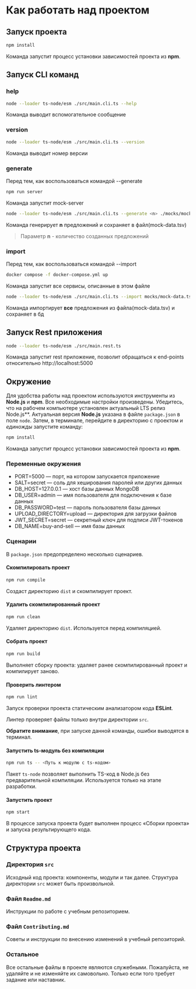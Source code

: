 # Как работать над проектом

## Запуск проекта

```bash
npm install
```

Команда запустит процесс установки зависимостей проекта из **npm**.

## Запуск CLI команд

### help

```bash
node --loader ts-node/esm ./src/main.cli.ts --help
```

Команда выводит вспомогательное сообщение

### version

```bash
node --loader ts-node/esm ./src/main.cli.ts --version
```

Команда выводит номер версии

### generate

Перед тем, как воспользоваться командой --generate

```bash
npm run server
```

Команда запустит mock-server

```bash
node --loader ts-node/esm ./src/main.cli.ts --generate <n> ./mocks/mock-data.tsv http://localhost:3000/api
```

Команда генерирует **n** предложений и сохраняет в файл(mock-data.tsv)

> Параметр **n** - количество созданных предложений

### import

Перед тем, как воспользоваться командой --import

```bash
docker compose -f docker-compose.yml up
```

Команда запустит все сервисы, описанные в этом файле

```bash
node --loader ts-node/esm ./src/main.cli.ts --import mocks/mock-data.tsv admin test 27017 buy-and-sell secret
```

Команда импортирует **все** предложения из файла(mock-data.tsv) и сохраняет в бд

## Запуск Rest приложения

```bash
node --loader ts-node/esm ./src/main.rest.ts
```

Команда запустит rest приложение, позволит обращаться к end-points относительно http://localhost:5000

## Окружение

Для удобства работы над проектом используются инструменты из **Node.js** и **npm**. Все необходимые настройки произведены. Убедитесь, что на рабочем компьютере установлен актуальный LTS релиз Node.js**. Актуальная версия **Node.js** указана в файле `package.json` в поле `node`. Затем, в терминале, перейдите в директорию с проектом и _единожды_ запустите команду:

```bash
npm install
```

Команда запустит процесс установки зависимостей проекта из **npm**.

### Переменные окружения

- PORT=5000 — порт, на котором запускается приложение
- SALT=secret — соль для хеширования паролей или других данных
- DB_HOST=127.0.0.1 — хост базы данных MongoDB
- DB_USER=admin — имя пользователя для подключения к базе данных
- DB_PASSWORD=test — пароль пользователя базы данных
- UPLOAD_DIRECTORY=upload — директория для загрузки файлов
- JWT_SECRET=secret — секретный ключ для подписи JWT-токенов
- DB_NAME=buy-and-sell — имя базы данных

### Сценарии

В `package.json` предопределено несколько сценариев.

#### Скомпилировать проект

```bash
npm run compile
```

Создаст директорию `dist` и скомпилирует проект.

#### Удалить скомпилированный проект

```bash
npm run clean
```

Удаляет директорию `dist`. Используется перед компиляцией.

#### Собрать проект

```bash
npm run build
```

Выполняет сборку проекта: удаляет ранее скомпилированный проект и компилирует заново.

#### Проверить линтером

```bash
npm run lint
```

Запуск проверки проекта статическим анализатором кода **ESLint**.

Линтер проверяет файлы только внутри директории `src`.

**Обратите внимание**, при запуске данной команды, ошибки выводятся в терминал.

#### Запустить ts-модуль без компиляции

```bash
npm run ts -- <Путь к модулю с ts-кодом>
```

Пакет `ts-node` позволяет выполнить TS-код в Node.js без предварительной компиляции. Используется только на этапе разработки.

#### Запустить проект

```bash
npm start
```

В процессе запуска проекта будет выполнен процесс «Сборки проекта» и запуска результирующего кода.

## Структура проекта

### Директория `src`

Исходный код проекта: компоненты, модули и так далее. Структура директории `src` может быть произвольной.

### Файл `Readme.md`

Инструкции по работе с учебным репозиторием.

### Файл `Contributing.md`

Советы и инструкции по внесению изменений в учебный репозиторий.

### Остальное

Все остальные файлы в проекте являются служебными. Пожалуйста, не удаляйте и не изменяйте их самовольно. Только если того требует задание или наставник.
